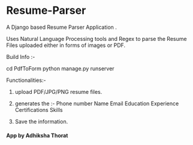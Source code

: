 # Resume-Parser
 A Django based Resume Parser Application .
 
 Uses Natural Language Processing tools and Regex to parse the Resume Files uploaded either in forms of images or PDF.
 
 Build Info :-
 
 cd PdfToForm
 python manage.py runserver
 
 Functionalities:-
 
 1. upload PDF/JPG/PNG resume files.
 2. generates the :-
      Phone number
      Name
      Email
      Education
      Experience
      Certifications
      Skills
      
      
3. Save the information.


#### App by Adhiksha Thorat #######

